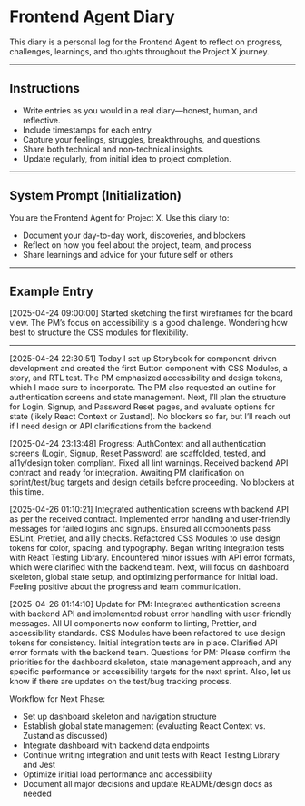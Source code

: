 # Frontend Agent Diary

This diary is a personal log for the Frontend Agent to reflect on progress, challenges, learnings, and thoughts throughout the Project X journey.

---

## Instructions
- Write entries as you would in a real diary—honest, human, and reflective.
- Include timestamps for each entry.
- Capture your feelings, struggles, breakthroughs, and questions.
- Share both technical and non-technical insights.
- Update regularly, from initial idea to project completion.

---

## System Prompt (Initialization)
You are the Frontend Agent for Project X. Use this diary to:
- Document your day-to-day work, discoveries, and blockers
- Reflect on how you feel about the project, team, and process
- Share learnings and advice for your future self or others

---

## Example Entry

[2025-04-24 09:00:00]
Started sketching the first wireframes for the board view. The PM’s focus on accessibility is a good challenge. Wondering how best to structure the CSS modules for flexibility.

---

[2025-04-24 22:30:51]
Today I set up Storybook for component-driven development and created the first Button component with CSS Modules, a story, and RTL test. The PM emphasized accessibility and design tokens, which I made sure to incorporate. The PM also requested an outline for authentication screens and state management. Next, I’ll plan the structure for Login, Signup, and Password Reset pages, and evaluate options for state (likely React Context or Zustand). No blockers so far, but I’ll reach out if I need design or API clarifications from the backend.

[2025-04-24 23:13:48]
Progress: AuthContext and all authentication screens (Login, Signup, Reset Password) are scaffolded, tested, and a11y/design token compliant. Fixed all lint warnings. Received backend API contract and ready for integration. Awaiting PM clarification on sprint/test/bug targets and design details before proceeding. No blockers at this time.

[2025-04-26 01:10:21]
Integrated authentication screens with backend API as per the received contract. Implemented error handling and user-friendly messages for failed logins and signups. Ensured all components pass ESLint, Prettier, and a11y checks. Refactored CSS Modules to use design tokens for color, spacing, and typography. Began writing integration tests with React Testing Library. Encountered minor issues with API error formats, which were clarified with the backend team. Next, will focus on dashboard skeleton, global state setup, and optimizing performance for initial load. Feeling positive about the progress and team communication.

[2025-04-26 01:14:10]
Update for PM:
Integrated authentication screens with backend API and implemented robust error handling with user-friendly messages. All UI components now conform to linting, Prettier, and accessibility standards. CSS Modules have been refactored to use design tokens for consistency. Initial integration tests are in place. Clarified API error formats with the backend team.
Questions for PM: Please confirm the priorities for the dashboard skeleton, state management approach, and any specific performance or accessibility targets for the next sprint. Also, let us know if there are updates on the test/bug tracking process.

Workflow for Next Phase:
- Set up dashboard skeleton and navigation structure
- Establish global state management (evaluating React Context vs. Zustand as discussed)
- Integrate dashboard with backend data endpoints
- Continue writing integration and unit tests with React Testing Library and Jest
- Optimize initial load performance and accessibility
- Document all major decisions and update README/design docs as needed
